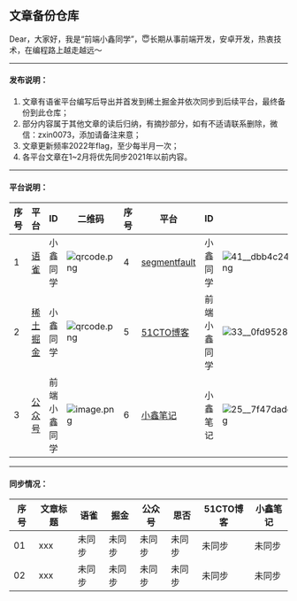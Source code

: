 ## 文章备份仓库


Dear，大家好，我是“前端小鑫同学”，😇长期从事前端开发，安卓开发，热衷技术，在编程路上越走越远～

---

#### 发布说明：
1. 文章有语雀平台编写后导出并首发到稀土掘金并依次同步到后续平台，最终备份到此仓库；
2. 部分内容属于其他文章的读后归纳，有摘抄部分，如有不适请联系删除，微信：zxin0073，添加请备注来意；
3. 文章更新频率2022年flag，至少每半月一次；
4. 各平台文章在1~2月将优先同步2021年以前内容。
---
#### 平台说明：
| 序号 | 平台 | ID | 二维码 | 序号 | 平台 | ID | 二维码 |
| --- | --- | --- | --- | --- | --- | --- | --- |
| 1 | [语雀](https://www.yuque.com/it200) | 小鑫同学 | ![qrcode.png](https://cdn.nlark.com/yuque/0/2021/png/2373519/1640852946149-3d109560-8fc0-478d-b8d6-bf7f8f750415.png#clientId=ub7be1ed7-c6a8-4&from=drop&height=200&id=c28qQ&margin=%5Bobject%20Object%5D&name=qrcode.png&originHeight=400&originWidth=400&originalType=binary&ratio=1&size=33868&status=done&style=none&taskId=uc8b4e4fa-115e-4caa-9591-4a92bbc0bef&width=200) | 4 | [segmentfault](https://segmentfault.com/u/xiaoxintongxue) | 小鑫同学 | ![41__dbb4c2404f09b5146f3e2edc11681de8_a69cb540f3b7ca3575f06f52630a0ce0.png](https://cdn.nlark.com/yuque/0/2021/png/2373519/1640853198515-42b94d12-98e3-4d26-8cf8-9abd7cbdc84f.png#clientId=ub7be1ed7-c6a8-4&from=drop&height=200&id=BnmPC&margin=%5Bobject%20Object%5D&name=41__dbb4c2404f09b5146f3e2edc11681de8_a69cb540f3b7ca3575f06f52630a0ce0.png&originHeight=400&originWidth=400&originalType=binary&ratio=1&size=31839&status=done&style=none&taskId=u1777c521-7eaa-44de-a02d-513f3081a21&width=200) |
| 2 | [稀土掘金](https://juejin.cn/user/3966693685871694) | 小鑫同学 | ![qrcode.png](https://cdn.nlark.com/yuque/0/2021/png/2373519/1640853112423-d720081f-5d26-42bb-bb71-d58a4e3a05d2.png#clientId=ub7be1ed7-c6a8-4&from=drop&height=200&id=YGZ0E&margin=%5Bobject%20Object%5D&name=qrcode.png&originHeight=400&originWidth=400&originalType=binary&ratio=1&size=19799&status=done&style=none&taskId=u9237d547-4157-4541-99b7-2d0b68430ee&width=200) | 5 | [51CTO博客](https://blog.51cto.com/u_11711012) | 前端小鑫同学 | ![33__0fd9528a527a5ce5d8e75fd4ff538bcc_6eff30131b1ef326aa69af91f4fdeeca.png](https://cdn.nlark.com/yuque/0/2021/png/2373519/1640853229013-536e739b-913c-486c-9505-fc585155c658.png#clientId=ub7be1ed7-c6a8-4&from=drop&height=200&id=y717Q&margin=%5Bobject%20Object%5D&name=33__0fd9528a527a5ce5d8e75fd4ff538bcc_6eff30131b1ef326aa69af91f4fdeeca.png&originHeight=400&originWidth=400&originalType=binary&ratio=1&size=8999&status=done&style=none&taskId=ufa56c048-baf7-4c38-9d5b-b1acac47811&width=200) |
| 3 | [公众号](https://mp.weixin.qq.com/) |  前端小鑫同学 | ![image.png](https://cdn.nlark.com/yuque/0/2021/png/2373519/1640852012212-18c06f88-44fa-4f17-a756-0e14dbdc8f7c.png#clientId=ub7be1ed7-c6a8-4&from=paste&height=194&id=g74b6&margin=%5Bobject%20Object%5D&name=image.png&originHeight=258&originWidth=258&originalType=binary&ratio=1&size=38192&status=done&style=none&taskId=u553d3d29-c478-4640-a85b-574e56857c4&width=194) | 6 | [小鑫笔记](https://ospoon.github.io/) | 小鑫笔记 | ![25__7f47dadc0680ad9efcdfcf9367100812_ffe6fb0208016e115cf5684f3693d448.png](https://cdn.nlark.com/yuque/0/2021/png/2373519/1640853256378-b3fd5369-ffe9-42ac-8cb7-30fe01880943.png#clientId=ub7be1ed7-c6a8-4&from=drop&height=200&id=lPlBC&margin=%5Bobject%20Object%5D&name=25__7f47dadc0680ad9efcdfcf9367100812_ffe6fb0208016e115cf5684f3693d448.png&originHeight=400&originWidth=400&originalType=binary&ratio=1&size=9596&status=done&style=none&taskId=u34bcc26f-d4a3-451c-900c-fe16f1abb39&width=200) |

---
#### 同步情况：
| 序号 | 文章标题 | 语雀 | 掘金 | 公众号 | 思否 | 51CTO博客 | 小鑫笔记 |
| --- | --- | --- | --- | --- | --- | --- | --- |
| 01 | xxx | 未同步 | 未同步 | 未同步 | 未同步 | 未同步 | 未同步 |
| 02 | xxx | 未同步 | 未同步 | 未同步 | 未同步 | 未同步 | 未同步 |
